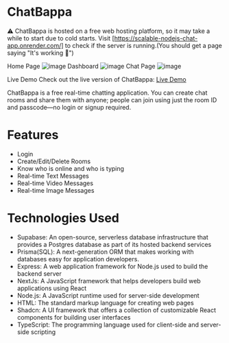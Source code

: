 # ChatBappa

⚠ ChatBappa is hosted on a free web hosting platform, so it may take a while to start due to cold starts. Visit [https://scalable-nodejs-chat-app.onrender.com/] to check if the server is running.(You should get a page saying "It's working 🙌")

Home Page
![image](https://github.com/user-attachments/assets/72aa5106-178e-48dc-9c68-d1e197cbd8fd)
Dashboard
![image](https://github.com/user-attachments/assets/6bcb91b4-817a-4b13-830b-59e7f9825bba)
Chat Page
![image](https://github.com/user-attachments/assets/9ab7052c-0786-4ef3-ae01-e6e2bd9ca8a0)


Live Demo
Check out the live version of ChatBappa: [Live Demo](https://scalable-nodejs-chat-app-client.vercel.app/)

ChatBappa is a free real-time chatting application. You can create chat rooms and share them with anyone; people can join using just the room ID and passcode—no login or signup required.

# Features
- Login
- Create/Edit/Delete Rooms
- Know who is online and who is typing
- Real-time Text Messages
- Real-time Video Messages
- Real-time Image Messages

# Technologies Used
- Supabase: An open-source, serverless database infrastructure that provides a Postgres database as part of its hosted backend services
- Prisma(SQL): A next-generation ORM that makes working with databases easy for application developers.
- Express: A web application framework for Node.js used to build the backend server
- NextJs: A JavaScript framework that helps developers build web applications using React
- Node.js: A JavaScript runtime used for server-side development
- HTML: The standard markup language for creating web pages
- Shadcn: A UI framework that offers a collection of customizable React components for building user interfaces
- TypeScript: The programming language used for client-side and server-side scripting
